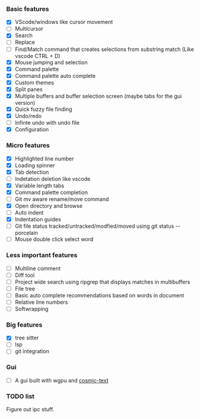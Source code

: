 ### Basic features
- [x] VScode/windows like cursor movement
- [ ] Multicursor
- [x] Search
- [ ] Replace
- [ ] Find/Match command that creates selections from substring match (Like vscode CTRL + D)
- [x] Mouse jumping and selection
- [x] Command palette
- [x] Command palette auto complete
- [x] Custom themes
- [x] Split panes
- [x] Multiple buffers and buffer selection screen (maybe tabs for the gui version)
- [x] Quick fuzzy file finding
- [x] Undo/redo
- [ ] Infinte undo with undo file
- [x] Configuration

### Micro features
- [x] Highlighted line number
- [x] Loading spinner
- [x] Tab detection
- [ ] Indetation deletion like vscode
- [x] Variable length tabs
- [x] Command palette completion
- [ ] Git mv aware rename/move command
- [x] Open directory and browse
- [ ] Auto indent
- [x] Indentation guides
- [ ] Git file status tracked/untracked/modfied/moved using git status --porcelain
- [ ] Mouse double click select word

### Less important features
- [ ] Multiline comment
- [ ] Diff tool
- [ ] Project wide search using ripgrep that displays matches in multibuffers
- [ ] File tree
- [ ] Basic auto complete recommendations based on words in document
- [ ] Relative line numbers
- [ ] Softwrapping

### Big features
- [x] tree sitter
- [ ] lsp
- [ ] git integration

### Gui
- [ ] A gui built with wgpu and [cosmic-text](https://crates.io/crates/cosmic-text)

### TODO list
Figure out ipc stuff.  